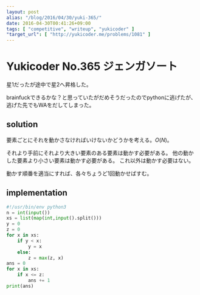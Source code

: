 ```yaml
---
layout: post
alias: "/blog/2016/04/30/yuki-365/"
date: 2016-04-30T00:41:26+09:00
tags: [ "competitive", "writeup", "yukicoder" ]
"target_url": [ "http://yukicoder.me/problems/1081" ]
---
```


# Yukicoder No.365 ジェンガソート

星1だったが途中で星2へ昇格した。

brainfuckできるかな？と思っていたがだめそうだったのでpythonに逃げたが、逃げた先でもWAをだしてしまった。

## solution

要素ごとにそれを動かさなければいけないかどうかを考える。$O(N)$。

それより手前にそれより大きい要素のある要素は動かす必要がある。
他の動かした要素より小さい要素は動かす必要がある。
これ以外は動かす必要はない。

動かす順番を適当にすれば、各々ちょうど$1$回動かせばすむ。

## implementation

``` python
#!/usr/bin/env python3
n = int(input())
xs = list(map(int,input().split()))
y = 0
z = 0
for x in xs:
    if y < x:
        y = x
    else:
        z = max(z, x)
ans = 0
for x in xs:
    if x <= z:
        ans += 1
print(ans)
```
